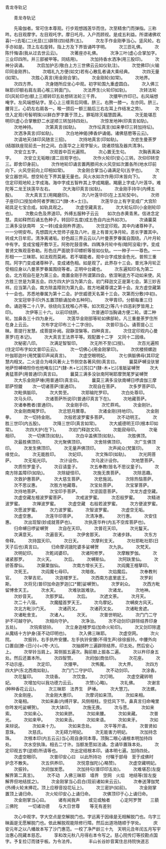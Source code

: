   青龙寺轨记
　　




　　青龙寺轨记

　　先瑜伽者。常可住本尊观。行步观想践莲华而住。次至精舍门而弹指。三称吽。右目观摩字。左目观吒字。摩日吒月。入户而顾视。是成五利益。所谓诸佛欢喜(一)去垢(二)光显(三)辟除(四)结界(五)。
　　次左手作金刚拳当心。竖风轮。右手亦如是。顶上左右旋转。指上方及下界皆诵吽字明。
　　次三匝礼佛。
　　次陈忏悔语(我从过去世云云)。
　　次著座亦礼佛。
　　次净三叶(虚心合掌加字。三业印四所。并三部被甲等。同结用)。
　　次加持香水洒净(用三股印)。
　　次神分讽诵。
　　次启加护志(敬白上方三世佛云云如仪轨注)。
　　次觉佛印(火输印同金刚界)。
　　次唱礼九方便(如文)若有心散乱者诵大乘经典。
　　次四无量(如常)。
　　次胜心真言(用金刚合掌)。
　　次金刚轮(如常)。
　　次地界。
　　次四方界。
　　次身随所应坐心中观。初字轮围九重虚圆白。
　　次入佛三昧耶(印额右肩左肩心喉三转面门)。
　　次法界生(火轮印如轨)。
　　次转法轮印(风轮印也)额上三顺转印五处想转法轮三千界。
　　次擐甲(作印已。右风端想唵字。左风端想砧字。至心上三缠背后同缠。脐三。右胯一膝一。左亦同。脐三。腰背三。心奶左右肩各一。喉一颈后一额三脑后三右左耳上作结发之势)。
　　次住入定观(号髻明珠)以鲜白罗字置于顶上。罪垢除灭福慧圆满。
　　次无能堪忍明印(虚心合掌散舒二水逆顺三转加持四处)。
　　次惊发地神(印真言如轨)。
　　次地神持。
　　次第真言(如轨)。
　　次作坛真言(如来拳印三转加持坛)。
　　次洒净真言(印如轨)。
　　次白地神偈(捧香炉诵偈。诸佛慈愍等云云)。
　　次请地天(钵印风随言三招)。
　　次持地真言(印如轨)。
　　次悲生曼荼罗(结跏趺座现前去一肘之间。白莲华之上观字智火。烧诸烦恼及器共清净)。
　　次安立五字。
　　次观首中百光遍照。
　　次心置无生句。
　　次胸表离染字。
　　次安立无垢眼(谓二目观字也)。
　　次作火轮印(安心三转。次仰印转空三。即舍印身前)。
　　次作地轮印诵言置两膝间水火风空如次置各所(地水印前向下。火风空前向上印相如常)。
　　次金刚合掌当心诵满足句(五字也)。
　　次安立器世间。想空轮在下界其量无量也。风火水如次作用(印末皆向下)。
　　次住定印观地轮上字成海。海中字成五智杵其上字成羯磨。羯磨上字成八叶莲华。难陀等二龙王扶莲华左右。
　　次大海印真言(如轨)。
　　次金刚手持华(内缚五股)。
　　次大真言王(用羯磨印)。
　　次八叶莲华印(在上五轮契中)。
　　次师子座印(口授加命阿者罗微[口*(隸-木+士)])。
　　次莲华台上有字变成广大宫阶砌具足七宝合成。如轨具观之。
　　次虚空藏真言。
　　次大轮坛印(小金刚轮印也)。
　　次敷众色及界道印。外缚五服种子云云　　如次白赤黄青黑。信进念定慧。具如释然后诵五色种子。转回印五度(成五色自内出外如次)。
　　次诵曩莫三满多没驮南吽　又一转(成金刚杵界道)。
　　次住定印观。其中内诸尊种子。一一分明安布。先想圆光大觉师子座及八叶。座上有普光净月轮。恶长字置其中。转成大日牟尼。清净离诸垢。妙色超三界云云以八叶曼荼罗眷属自围绕。八叶月轮中有字。变成宝幢开敷华王。阿弥陀鼓音佛。四隅净月轮中有(暗阿没瑜)字。变成普贤文殊观音弥勒。形色庄严面貌手印幖帜等皆如仪轨。一一种子一一尊色。一一形相一一三昧耶。如法观而莫阙。若不堪能者。观中台字成放金色光。普照三重院。阿字门变成诸尊种子。变成诸色相。如是观了。此界存十三会。普光净月轮正受相应身以八曼荼罗眷属围绕等者。正明中台藏也。
　　次东遍知印名为第二会。北方观自在是为第三会。南置金刚手所谓第四会。依涅唎底方不动如来使。风方胜三世是为第五会。四方四大护当为第六会。初门释迦文正是第七会。第三妙吉祥。应当第八会。南方除盖障则为第九会。胜方地藏尊谓之第十会。龙方虚空藏第十一会也。苏悉地眷属为第十二会。护世威德天名第十三会。次第而分敷(中初)。
　　次宝冠举手印(外五置顶额诵加命五种阿)。
　　次甲胄印。分额每重三归命。诵迦等二十八字。徐绕向玉枕喉心齐等。如次观之(等八十四恶刹罗皆用上印)。
　　次伊等三十六。以前印绕脐。
　　次普通印当胸诵方便二轮。谓二种轮。加鼻各三十四为身光。
　　次莲华金刚部等轮如佛部轮。凡三重曼荼罗住所在身上云云。
　　次布字定印布三十二字(别)。
　　次普印当心。诵菩提心三昧。菩提行发慧。成菩提补阙。寂静涅槃等。四种真言。
　　次住定印观内心曼荼罗(在本记)。
　　次大真言王法界平等。观配置十二字　又同十二因缘。
　　次秘密八印。
　　次满足智智印。
　　次无所不至(口授)。
　　次百光遍照(住定印布字如文普印云云)。
　　次一切佛心(用金刚掌印)。
　　次优楼频螺迦叶伽耶迦叶(用梵箧印声闻真言)。
　　次虚空眼明妃。
　　次七俱胝佛母(其印定慧内相叉。二火竖合为峰风著火上节侧空各著风侧)真言曰。
　　曩莫萨嚩没驮冒地萨怛嚩喃怛你也他唵左[口*(隸-木+匕)]苏[口*(隸-木+匕)]准胝娑嚩贺
　　次大勇猛菩萨(用普通印)真言曰。
　　曩莫三满多没驮南阿唎耶摩贺尾罗娑嚩贺
　　次大乐金刚萨埵(用普通印)真言曰。
　　曩莫三满多没驮南嚩日啰虞伽三摩耶萨怛鑁
　　次一切诸菩萨(普通印)。
　　次观自在菩萨。
　　次多罗菩萨印。
　　次毗俱胝印。
　　次大势至。
　　次耶输陀罗印。
　　次白处尊印。
　　次马头印。
　　次诸菩萨所说印(普通印真言下在)。
　　次地藏菩萨。
　　次诸奉教者(普通印)。
　　次金刚手印。
　　次忙莽鸡。
　　次金刚针。
　　次金刚商羯罗印。
　　次忿怒月黡尊。
　　次诸金刚(持地印)。
　　次金刚拳。
　　次一切持金刚。
　　次般若波罗蜜多菩萨。
　　次不动明王。
　　次胜三世印(内五股)。
　　次降三世印(真言如常)。
　　次大威德明王印(根本印如常)。
　　次四大护(在下)。
　　次初门释迦文印。
　　次能寂母印。
　　次毫相印。
　　次一切佛顶(如轨)。
　　次白伞盖佛顶(如轨)。
　　次胜佛顶。
　　次最胜佛顶印。
　　次光聚佛顶印。
　　次舍除佛顶印。
　　次广生佛顶印。
　　次发生佛顶印。
　　次无量声佛顶印。
　　次声闻众(梵箧印)。
　　次缘觉众。
　　次无能胜印。
　　次妃印。
　　次文殊印(如轨)。
　　次光网菩萨。
　　次无垢光印。
　　次计设你。
　　次乌波计设你。
　　次地慧菩萨。
　　次质怛罗童子。
　　次召请童子。
　　次五奉教(皆名不思议童子)。
　　次南方除盖障印(如轨)。
　　次除疑怪印。
　　次施无畏菩萨。
　　次除恶趣。
　　次救护惠菩萨。
　　次大慈生菩萨。
　　次悲施润。
　　次除热恼菩萨。
　　次不思议惠。
　　次胜方地藏尊。
　　次宝处菩萨。
　　次宝掌菩萨。
　　次持地菩萨。
　　次宝印手菩萨。
　　次坚固意菩萨。
　　次龙方虚空藏。
　　次虚空藏左檀波罗蜜菩萨。
　　次戒波罗蜜。
　　次忍般罗蜜。
　　次精进波罗蜜。
　　次禅波罗蜜。
　　次虚空藏　右般若波罗蜜。
　　次方便波罗蜜。
　　次愿波罗蜜。
　　次力波罗蜜。
　　次智波罗蜜。
　　次虚空无垢。
　　次虚空惠。
　　次莲华印菩萨。
　　次清净惠。
　　次行惠。
　　次安住惠。
　　次出现智(妙成就菩萨也)。
　　次执莲华杵(内五不空库菩萨也)。
　　归命嚩日啰娑嚩贺
　　次自在天印。
　　次普花天印。
　　次光鬘天。
　　次满意天。
　　次遍音天。
　　次伊舍那天。
　　次诸步跢。
　　次东方帝释。
　　次持国天印。
　　次日天。
　　次摩利支天。
　　次社耶毗社耶(日天子后也)真言曰。
　　归命摩诃誐陀婆多娑嚩贺
　　次九执。
　　次梵天。
　　次明妃印。
　　次乾闼婆印。
　　次诸阿修罗。
　　次摩睺罗伽。
　　次诸紧那罗。
　　次火天。
　　次后。
　　次嚩斯仙。
　　次阿趺里仙。
　　次骄答摩仙。
　　次蘖栗伽仙。
　　次南方增长天王。
　　次阎魔王檀拏印。
　　次死王。
　　次阎魔七母印。
　　次暗夜。
　　次焰魔后。
　　次奉教判官。
　　次拏吉尼。
　　次迦楼罗王。
　　次西南方底里底王。
　　次罗刹斯。
　　次将兄(普印加命迦罗迦[口*爾]娑嚩贺)。
　　次罗刹众。
　　次西方毗留博舍天王。
　　次水天。
　　次难驮跋难驮。
　　次诸龙。
　　次地神。
　　次妙音天。
　　次那罗延。
　　次后。
　　次遮文荼。
　　次月天。
　　次二十八宿。
　　次魔醯首罗天王。
　　次鸟摩妃。
　　次嚩庾方风天。
　　次北方毗沙门天。
　　次诸药叉。
　　次诸药叉女。
　　次诸毗舍遮。
　　次诸毗舍支。
　　次诸人。
　　次天。
　　次普世明妃。
　　次门门二守护不可越守护。
　　次相向守护。
　　次净治。
　　次不动剑印(辟除结界印身五处)。
　　次钩索锁铃。
　　次立身迦楼罗焰(加命火轮印)。
　　次又剑印除遣从魔结十方护身(圣不动印明也)。
　　次入佛三昧耶。
　　次虚空网。
　　次火院。
　　次振铃。右手执杵安腰。左手执铃安腰(不得生声)徐徐振铃。中腰外向口置自[膫-(日/小)+(夸-大)]。
　　次抽掷杵三遍辟除结界。印五处。然后安心上。
　　次举铃当肩上。耳侧振五遍次。胸前额上振各二遍。
　　次以杵印身五处。然后还置本所。
　　次四智赞。
　　次阏伽(商佉印)。
　　次花座。
　　次不动示座。
　　次定印。
　　次擐甲。
　　次怖魔。
　　次大界。
　　次四方四大护(东北西南如轨)。
　　次门门二守护印。
　　次不动剑印。
　　次涂香。
　　次花鬘印。
　　次烧香。
　　次饮食。
　　次灯明。
　　次虚空藏转明妃。
　　次增加句以我功德力云云。
　　次赞(心略)。
　　次礼佛。
　　次谢言(种种香花云云)。
　　次三昧耶　法界生　萨埵。
　　次大慧刀。
　　次法螺。
　　次金刚座。
　　次金刚大惠印。
　　次摩诃如来顶。
　　次如来相。
　　次毫相。
　　次如来鼻(内缚开掌。风侧相柱。空捻风下节。鼻真言归命唵里你吽发吒娑嚩贺)。
　　次大钵印。
　　次施无畏。
　　次与愿。
　　次如来索。
　　次如来心。
　　次如来脐。
　　次如来腰。
　　次如来藏。
　　次普光。
　　次如来甲。
　　次如来舌。
　　次如来语。
　　次如来牙。
　　次如来辩说。
　　次如来十力。
　　次如来念处。
　　次平等开语。
　　次普贤如意珠。
　　次慈氏。
　　次无碍力明妃。
　　次无能害力明妃。
　　次加持念珠。
　　次根本印(内五云云)当心观自身同本尊。顶胸二眼心诵根本明加持四处。
　　次水空执珠。相去二寸许。当额发愿如法诵。念诵毕置珠本处。
　　次定印观五字(逆顺)所请等也。
　　次出定结根本印。诵本明七遍。加持四处。
　　次虚空眼印。
　　次普印安心曰　以此所持功　付嘱于部母　至于成佛时　护念不散失。
　　次五供养印。
　　次悦意伽陀(心略赞)。
　　次虚空藏明妃。
　　次振铃。
　　次阏伽发愿。
　　次加持句(普印印五处)。
　　次难堪忍(左旋解界第二真言)。
　　次不动　入佛三昧耶　墙界　空网　火焰　地结等(皆左旋解界但地结拔之)。
　　次金刚掌当心启白(现前诸如来云云)。
　　次奉送薄伽梵(外缚火轮末捧花。顶上应穆音投花坛上)。
　　次三密护(如前)。
　　次金刚掌置顶上诵归命。
　　次火轮印安心上诵归命。
　　次佛顶印于心上诵归命。
　　次金刚掌当心曰。
　　诸有闻我声　　或见或触者
　　心定阿罗贺　　三藐三佛陀
　　一切诸功德　　与大日世尊
　　等无有差别

　　次心中观字。字大空点是空解脱门也。字远离于因缘是无相解脱门也。乌字三昧画是无愿解脱门也。依此解脱观能除修行障。然后出道场随顺于学处。
　　庆安元年之以八幡故本写了沙门惠范。一校了净严龄三十九　天明元丑年闰五月写宇治惠心院藏本慈忍。
　　享和改元秋八月得右本令写之。慈心院传灯等挍勘点国字。予复捡订而镂乎板。为令法传。
　　　丰山长谷妙音寓住总持院快道志

